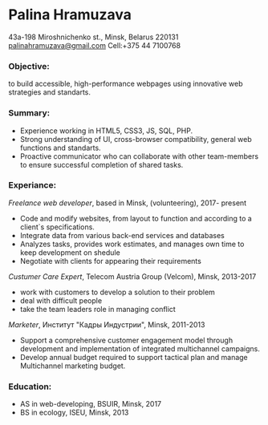 # Palina Hramuzava
43a-198 Miroshnichenko st., Minsk, Belarus 220131
palinahramuzava@gmail.com
Cell:+375 44 7100768

### Objective:
to build accessible, high-performance webpages using innovative web strategies and standarts.


### Summary:
*	Experience working in HTML5, CSS3, JS, SQL, PHP.
*	Strong understanding of UI, cross-browser compatibility, general web functions and standarts.
*	Proactive communicator who can collaborate with other team-members to ensure successful completion of shared tasks.

### Experiance:

*Freelance web developer*, based in Minsk, (volunteering), 2017- present
*	Code and modify websites, from layout to function and according to a client`s specifications.
*	Integrate data from various back-end services and databases
*	Analyzes tasks, provides work estimates, and manages own time to keep development on shedule
*	Negotiate with clients for appearing their requirements

*Custumer Care Expert*, Telecom Austria Group (Velcom), Minsk, 2013-2017
*	work with  customers to develop a solution to their problem
*	deal with difficult people
*	take the team leaders role in managing conflict

*Marketer*, Институт "Кадры Индустрии", Minsk, 2011-2013
*	Support a comprehensive customer engagement model through development and implementation of integrated multichannel campaigns.
*	Develop annual budget required to support tactical plan and manage Multichannel marketing budget.

### Education:
*	AS in web-developing, BSUIR, Minsk, 2017
*	BS in ecology, ISEU, Minsk, 2013
